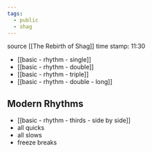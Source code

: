 ```yaml
---
tags:
  - public
  - shag
---
```

source [[The Rebirth of Shag]]
time stamp: 11:30

- [[basic - rhythm - single]]
- [[basic - rhythm - double]]
- [[basic - rhythm - triple]]
- [[basic - rhythm - double - long]]

## Modern Rhythms
- [[basic - rhythm - thirds - side by side]]
- all quicks
- all slows
- freeze breaks